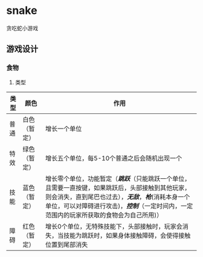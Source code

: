 # snake
贪吃蛇小游戏

## 游戏设计
### 食物

1. 类型

| 类型 | 颜色         | 作用                                                         |
| ---- | ------------ | ------------------------------------------------------------ |
| 普通 | 白色（暂定） | 增长一个单位                                                 |
| 特效 | 绿色（暂定） | 增长五个单位，每5-10个普通之后会随机出现一个                 |
| 技能 | 蓝色（暂定） | 增长零个单位，功能暂定（***跳跃***（只能跳跃一个单位，且需要一直按键，如果跳跃后，头部接触到其他玩家，则会消失，直到尾巴也过去），***无敌***，***枪***(消耗本身一个单位，可以对障碍进行攻击)，***控制***（一定时间内，一定范围内的玩家所获取的食物会为自己所用)） |
| 障碍 | 红色（暂定） | 增长0个单位，无特殊技能下，头部接触时，玩家会消失，当技能为跳跃时，如果身体接触障碍，会使得接触位置到尾部消失 |

